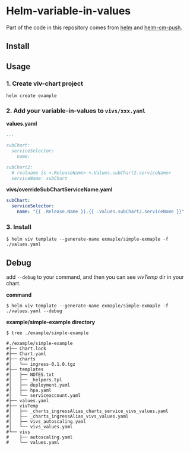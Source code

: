 # Helm-variable-in-values

Part of the code in this repository comes from [helm](https://github.com/helm/helm)
and [helm-cm-push](https://github.com/chartmuseum/helm-push). 

## Install

## Usage

### 1. Create viv-chart project

```shell
helm create example
```

### 2. Add your variable-in-values to `vivs/xxx.yaml`

**values.yaml**

```yaml
...

subChart:
  serviceSelector:
    name:

subChart2:
  # realname is <.ReleaseName>-<.Values.subChart2.serviceName>
  serviceName: subChart
```

**vivs/overrideSubChartServiceName.yaml**

```yaml
subChart:
  serviceSelector:
    name: "{{ .Release.Name }}.{{ .Values.subChart2.serviceName }}"
```

### 3. Install

```shell
$ helm viv template --generate-name exmaple/simple-exmaple -f ./values.yaml
```

## Debug

add `--debug` to your command, and then you can see *vivTemp* dir in your chart.

**command**
```shell
$ helm viv template --generate-name exmaple/simple-exmaple -f ./values.yaml --debug
```

**example/simple-example directory**
```shell
$ tree ./example/simple-example

#./example/simple-example
#├── Chart.lock
#├── Chart.yaml
#├── charts
#│   └── ingress-0.1.0.tgz
#├── templates
#│   ├── NOTES.txt
#│   ├── _helpers.tpl
#│   ├── deployment.yaml
#│   ├── hpa.yaml
#│   └── serviceaccount.yaml
#├── values.yaml
#├── vivTemp
#│   ├── _charts_ingressAlias_charts_service_vivs_values.yaml
#│   ├── _charts_ingressAlias_vivs_values.yaml
#│   ├── vivs_autoscaling.yaml
#│   └── vivs_values.yaml
#└── vivs
#    ├── autoscaling.yaml
#    └── values.yaml
```

